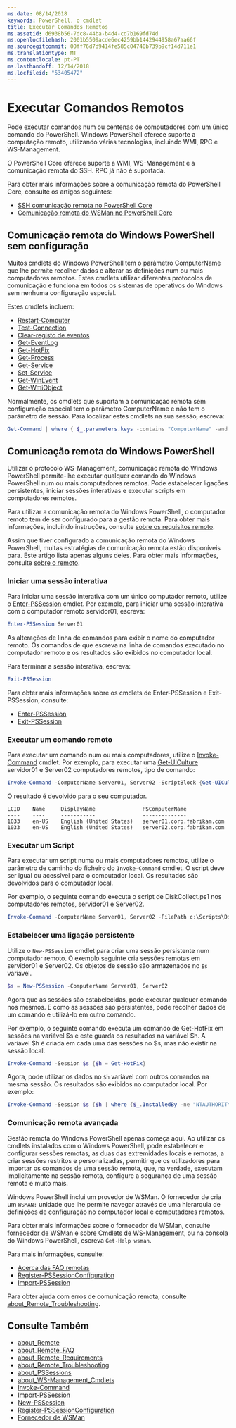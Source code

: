 ```yaml
---
ms.date: 08/14/2018
keywords: PowerShell, o cmdlet
title: Executar Comandos Remotos
ms.assetid: d6938b56-7dc8-44ba-b4d4-cd7b169fd74d
ms.openlocfilehash: 2001b5509acde6ec4259bb1442944958a67aa66f
ms.sourcegitcommit: 00ff76d7d9414fe585c04740b739b9cf14d711e1
ms.translationtype: MT
ms.contentlocale: pt-PT
ms.lasthandoff: 12/14/2018
ms.locfileid: "53405472"
---
```

# <a name="running-remote-commands"></a>Executar Comandos Remotos

Pode executar comandos num ou centenas de computadores com um único comando do PowerShell. Windows PowerShell oferece suporte a computação remoto, utilizando várias tecnologias, incluindo WMI, RPC e WS-Management.

O PowerShell Core oferece suporte a WMI, WS-Management e a comunicação remota do SSH. RPC já não é suportada.

Para obter mais informações sobre a comunicação remota do PowerShell Core, consulte os artigos seguintes:

- [SSH comunicação remota no PowerShell Core][ssh-remoting]
- [Comunicação remota do WSMan no PowerShell Core][wsman-remoting]

## <a name="windows-powershell-remoting-without-configuration"></a>Comunicação remota do Windows PowerShell sem configuração

Muitos cmdlets do Windows PowerShell tem o parâmetro ComputerName que lhe permite recolher dados e alterar as definições num ou mais computadores remotos. Estes cmdlets utilizar diferentes protocolos de comunicação e funciona em todos os sistemas de operativos do Windows sem nenhuma configuração especial.

Estes cmdlets incluem:

- [Restart-Computer](/powershell/module/microsoft.powershell.management/restart-computer)
- [Test-Connection](/powershell/module/microsoft.powershell.management/test-connection)
- [Clear-registo de eventos](/powershell/module/microsoft.powershell.management/clear-eventlog)
- [Get-EventLog](/powershell/module/microsoft.powershell.management/get-eventlog)
- [Get-HotFix](/powershell/module/microsoft.powershell.management/get-hotfix)
- [Get-Process](/powershell/module/microsoft.powershell.management/get-process)
- [Get-Service](/powershell/module/microsoft.powershell.management/get-service)
- [Set-Service](/powershell/module/microsoft.powershell.management/set-service)
- [Get-WinEvent](/powershell/module/microsoft.powershell.diagnostics/get-winevent)
- [Get-WmiObject](/powershell/module/microsoft.powershell.management/get-wmiobject)

Normalmente, os cmdlets que suportam a comunicação remota sem configuração especial tem o parâmetro ComputerName e não tem o parâmetro de sessão. Para localizar estes cmdlets na sua sessão, escreva:

```powershell
Get-Command | where { $_.parameters.keys -contains "ComputerName" -and $_.parameters.keys -notcontains "Session"}
```

## <a name="windows-powershell-remoting"></a>Comunicação remota do Windows PowerShell

Utilizar o protocolo WS-Management, comunicação remota do Windows PowerShell permite-lhe executar qualquer comando do Windows PowerShell num ou mais computadores remotos. Pode estabelecer ligações persistentes, iniciar sessões interativas e executar scripts em computadores remotos.

Para utilizar a comunicação remota do Windows PowerShell, o computador remoto tem de ser configurado para a gestão remota.
Para obter mais informações, incluindo instruções, consulte [sobre os requisitos remoto](/powershell/module/microsoft.powershell.core/about/about_remote_requirements).

Assim que tiver configurado a comunicação remota do Windows PowerShell, muitas estratégias de comunicação remota estão disponíveis para.
Este artigo lista apenas alguns deles. Para obter mais informações, consulte [sobre o remoto](/powershell/module/microsoft.powershell.core/about/about_remote).

### <a name="start-an-interactive-session"></a>Iniciar uma sessão interativa

Para iniciar uma sessão interativa com um único computador remoto, utilize o [Enter-PSSession](/powershell/module/microsoft.powershell.core/enter-pssession) cmdlet.
Por exemplo, para iniciar uma sessão interativa com o computador remoto servidor01, escreva:

```powershell
Enter-PSSession Server01
```

As alterações de linha de comandos para exibir o nome do computador remoto. Os comandos de que escreva na linha de comandos executado no computador remoto e os resultados são exibidos no computador local.

Para terminar a sessão interativa, escreva:

```powershell
Exit-PSSession
```

Para obter mais informações sobre os cmdlets de Enter-PSSession e Exit-PSSession, consulte:

- [Enter-PSSession](/powershell/module/microsoft.powershell.core/enter-pssession)
- [Exit-PSSession](/powershell/module/microsoft.powershell.core/exit-pssession)

### <a name="run-a-remote-command"></a>Executar um comando remoto

Para executar um comando num ou mais computadores, utilize o [Invoke-Command](/powershell/module/microsoft.powershell.core/invoke-command) cmdlet. Por exemplo, para executar uma [Get-UICulture](/powershell/module/microsoft.powershell.utility/get-uiculture) servidor01 e Server02 computadores remotos, tipo de comando:

```powershell
Invoke-Command -ComputerName Server01, Server02 -ScriptBlock {Get-UICulture}
```

O resultado é devolvido para o seu computador.

```output
LCID    Name     DisplayName               PSComputerName
----    ----     -----------               --------------
1033    en-US    English (United States)   server01.corp.fabrikam.com
1033    en-US    English (United States)   server02.corp.fabrikam.com
```

### <a name="run-a-script"></a>Executar um Script

Para executar um script numa ou mais computadores remotos, utilize o parâmetro de caminho do ficheiro do `Invoke-Command` cmdlet. O script deve ser igual ou acessível para o computador local. Os resultados são devolvidos para o computador local.

Por exemplo, o seguinte comando executa o script de DiskCollect.ps1 nos computadores remotos, servidor01 e Server02.

```powershell
Invoke-Command -ComputerName Server01, Server02 -FilePath c:\Scripts\DiskCollect.ps1
```

### <a name="establish-a-persistent-connection"></a>Estabelecer uma ligação persistente

Utilize o `New-PSSession` cmdlet para criar uma sessão persistente num computador remoto. O exemplo seguinte cria sessões remotas em servidor01 e Server02. Os objetos de sessão são armazenados no `$s` variável.

```powershell
$s = New-PSSession -ComputerName Server01, Server02
```

Agora que as sessões são estabelecidas, pode executar qualquer comando nos mesmos. E como as sessões são persistentes, pode recolher dados de um comando e utilizá-lo em outro comando.

Por exemplo, o seguinte comando executa um comando de Get-HotFix em sessões na variável $s e este guarda os resultados na variável $h. A variável $h é criada em cada uma das sessões no $s, mas não existir na sessão local.

```powershell
Invoke-Command -Session $s {$h = Get-HotFix}
```

Agora, pode utilizar os dados no `$h` variável com outros comandos na mesma sessão. Os resultados são exibidos no computador local. Por exemplo:

```powershell
Invoke-Command -Session $s {$h | where {$_.InstalledBy -ne "NTAUTHORITY\SYSTEM"}}
```

### <a name="advanced-remoting"></a>Comunicação remota avançada

Gestão remota do Windows PowerShell apenas começa aqui. Ao utilizar os cmdlets instalados com o Windows PowerShell, pode estabelecer e configurar sessões remotas, as duas das extremidades locais e remotas, a criar sessões restritos e personalizadas, permitir que os utilizadores para importar os comandos de uma sessão remota, que, na verdade, executam implicitamente na sessão remota, configure a segurança de uma sessão remota e muito mais.

Windows PowerShell inclui um provedor de WSMan. O fornecedor de cria um `WSMAN:` unidade que lhe permite navegar através de uma hierarquia de definições de configuração no computador local e computadores remotos.

Para obter mais informações sobre o fornecedor de WSMan, consulte [fornecedor de WSMan](https://technet.microsoft.com/library/dd819476.aspx) e [sobre Cmdlets de WS-Management](/powershell/module/microsoft.powershell.core/about/about_ws-management_cmdlets), ou na consola do Windows PowerShell, escreva `Get-Help wsman`.

Para mais informações, consulte:

- [Acerca das FAQ remotas](https://technet.microsoft.com/library/dd315359.aspx)
- [Register-PSSessionConfiguration](https://go.microsoft.com/fwlink/?LinkId=821508)
- [Import-PSSession](https://go.microsoft.com/fwlink/?LinkId=821821)

Para obter ajuda com erros de comunicação remota, consulte [about_Remote_Troubleshooting](https://technet.microsoft.com/library/dd347642.aspx).

## <a name="see-also"></a>Consulte Também

- [about_Remote](https://technet.microsoft.com/library/9b4a5c87-9162-4adf-bdfe-fbc80b9b8970)
- [about_Remote_FAQ](https://technet.microsoft.com/library/e23702fd-9415-4a98-9975-390a4d3adc42)
- [about_Remote_Requirements](https://technet.microsoft.com/library/da213949-134c-4741-b307-81f4492ba1bd)
- [about_Remote_Troubleshooting](https://technet.microsoft.com/library/2f890148-8578-49ed-85ea-79a489dd6317)
- [about_PSSessions](https://technet.microsoft.com/library/7a9b4e0e-fa1b-47b0-92f6-6e2995d70acb)
- [about_WS-Management_Cmdlets](https://technet.microsoft.com/library/6ed3370a-ea10-45a5-9493-696aeace27ed)
- [Invoke-Command](/powershell/module/microsoft.powershell.core/invoke-command)
- [Import-PSSession](https://go.microsoft.com/fwlink/?LinkId=821821)
- [New-PSSession](https://go.microsoft.com/fwlink/?LinkId=821498)
- [Register-PSSessionConfiguration](https://go.microsoft.com/fwlink/?LinkId=821508)
- [Fornecedor de WSMan](https://technet.microsoft.com/library/66fe1241-e08f-49ca-832f-a84c33ca8735)

[wsman-remoting]: WSMan-Remoting-in-PowerShell-Core.md
[ssh-remoting]: SSH-Remoting-in-PowerShell-Core.md